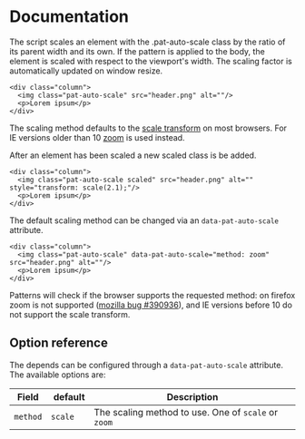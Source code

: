 # Documentation

The script scales an element with the .pat-auto-scale class by the ratio
of its parent width and its own. If the pattern is applied to the body,
the element is scaled with respect to the viewport's width. The scaling
factor is automatically updated on window resize.

    <div class="column">
      <img class="pat-auto-scale" src="header.png" alt=""/>
      <p>Lorem ipsum</p>
    </div>

The scaling method defaults to the [scale
transform](http://www.w3.org/TR/css3-2d-transforms/#two-d-transform-functions)
on most browsers. For IE versions older than 10
[zoom](http://msdn.microsoft.com/en-us/library/ms531189(VS.85).aspx) is
used instead.

After an element has been scaled a new scaled class is be added.

    <div class="column">
      <img class="pat-auto-scale scaled" src="header.png" alt="" style="transform: scale(2.1);"/>
      <p>Lorem ipsum</p>
    </div>

The default scaling method can be changed via an `data-pat-auto-scale`
attribute.

    <div class="column">
      <img class="pat-auto-scale" data-pat-auto-scale="method: zoom" src="header.png" alt=""/>
      <p>Lorem ipsum</p>
    </div>

Patterns will check if the browser supports the requested method: on
firefox zoom is not supported ([mozilla bug
\#390936](https://bugzilla.mozilla.org/show_bug.cgi?id=390936)), and IE
versions before 10 do not support the scale transform.

Option reference
----------------

The depends can be configured through a `data-pat-auto-scale` attribute.
The available options are:

| Field    | default | Description                                         |
| ---------|---------|-----------------------------------------------------|
| `method` | `scale` | The scaling method to use. One of `scale` or `zoom` |

